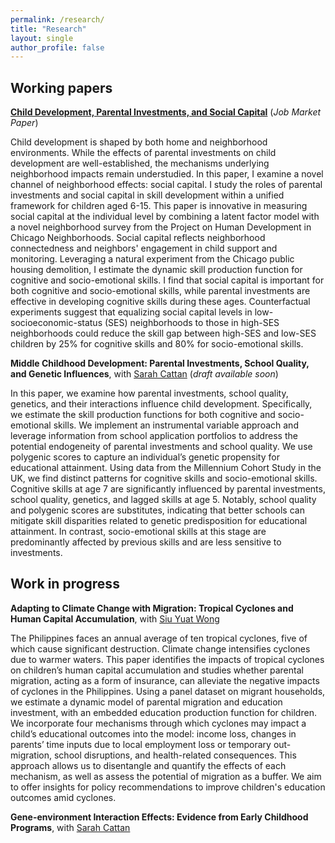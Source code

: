 ```yaml
---
permalink: /research/
title: "Research"
layout: single
author_profile: false
---
```


## Working papers

**[Child Development, Parental Investments, and Social Capital](/assets/files/qianyao_jmp.pdf)** (*Job Market Paper*) 
<!-- **Child Development, Parental Investments, and Social Capital** (*Job Market Paper*)  -->

<p style="font-size:14px">
    Child development is shaped by both home and neighborhood environments. While the effects of parental investments on child development are well-established, the mechanisms underlying neighborhood impacts remain understudied. In this paper, I examine a novel channel of neighborhood effects: social capital. I study the roles of parental investments and social capital in skill development within a unified framework for children aged 6-15. This paper is innovative in measuring social capital at the individual level by combining a latent factor model with a novel neighborhood survey from the Project on Human Development in Chicago Neighborhoods. Social capital reflects neighborhood connectedness and neighbors' engagement in child support and monitoring. Leveraging a natural experiment from the Chicago public housing demolition, I estimate the dynamic skill production function for cognitive and socio-emotional skills. I find that social capital is important for both cognitive and socio-emotional skills, while parental investments are effective in developing cognitive skills during these ages. Counterfactual experiments suggest that equalizing social capital levels in low-socioeconomic-status (SES) neighborhoods to those in high-SES neighborhoods could reduce the skill gap between high-SES and low-SES children by 25% for cognitive skills and 80% for socio-emotional skills.
</p>

**Middle Childhood Development: Parental Investments, School Quality, and Genetic Influences**, with [Sarah Cattan](https://sites.google.com/site/sjcattan/home) (*draft available soon*)

<p style="font-size:14px">
In this paper, we examine how parental investments, school quality, genetics, and their interactions influence child development. Specifically, we estimate the skill production functions for both cognitive and socio-emotional skills. We implement an instrumental variable approach and leverage information from school application portfolios to address the potential endogeneity of parental investments and school quality. We use polygenic scores to capture an individual’s genetic propensity for educational attainment. Using data from the Millennium Cohort Study in the UK, we find distinct patterns for cognitive skills and socio-emotional skills. Cognitive skills at age 7 are significantly influenced by parental investments, school quality, genetics, and lagged skills at age 5. Notably, school quality and polygenic scores are substitutes, indicating that better schools can mitigate skill disparities related to genetic predisposition for educational attainment. In contrast, socio-emotional skills at this stage are predominantly affected by previous skills and are less sensitive to investments. 
</p>


## Work in progress

**Adapting to Climate Change with Migration: Tropical Cyclones and Human Capital Accumulation**, with [Siu Yuat Wong](https://www.siuyuat.com/)

<p style="font-size:14px">
The Philippines faces an annual average of ten tropical cyclones, five of which cause significant destruction. Climate change intensifies cyclones due to warmer waters. This paper identifies the impacts of tropical cyclones on children’s human capital accumulation and studies whether parental migration, acting as a form of insurance, can alleviate the negative impacts of cyclones in the Philippines. Using a panel dataset on migrant households, we estimate a dynamic model of parental migration and education investment, with an embedded education production function for children. We incorporate four mechanisms through which cyclones may impact a child’s educational outcomes into the model: income loss, changes in parents’ time inputs due to local employment loss or temporary out-migration, school disruptions, and health-related consequences. 
This approach allows us to disentangle and quantify the effects of each mechanism, as well as assess the potential of migration as a buffer. We aim to offer insights for policy recommendations to improve children's education outcomes amid cyclones. 
</p>

**Gene-environment Interaction Effects: Evidence from Early Childhood Programs**, with [Sarah Cattan](https://sites.google.com/site/sjcattan/home)